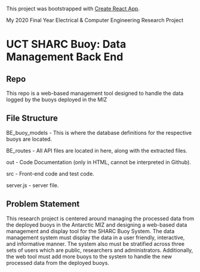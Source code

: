 This project was bootstrapped with [Create React App](https://github.com/facebook/create-react-app).

My 2020 Final Year Electrical & Computer Engineering Research Project


# UCT SHARC Buoy: Data Management Back End

## Repo

This repo is a web-based management tool designed to handle the data logged by the buoys deployed in the MIZ

## File Structure

BE_buoy_models - This is where the database definitions for the respective buoys are located.

BE_routes - All API files are located in here, along with the extracted files.

out - Code Documentation (only in HTML, cannot be interpreted in Github).

src - Front-end code and test code.

server.js - server file.

## Problem Statement

This research project is centered around managing the processed data from the deployed buoys in the Antarctic MIZ and designing a web-based data management and display tool for the SHARC Buoy System. The data management system must display the data in a user friendly, interactive, and informative manner. The system also must be stratified across three sets of users which are public, researchers and administrators. Additionally, the web tool must add more buoys to the system to handle the new processed data from the deployed buoys.

